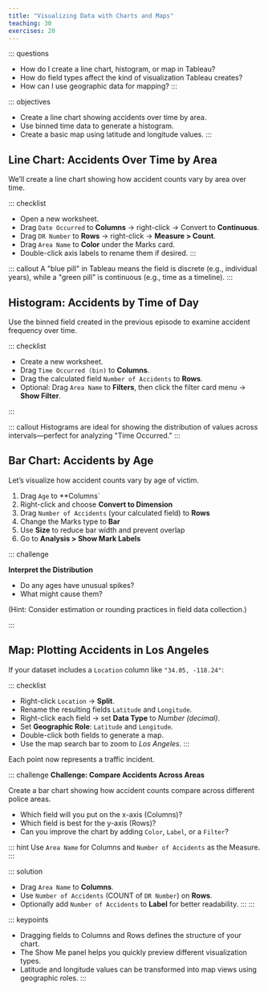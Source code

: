 ```yaml
---
title: "Visualizing Data with Charts and Maps"
teaching: 30
exercises: 20
---
```


::: questions
- How do I create a line chart, histogram, or map in Tableau?
- How do field types affect the kind of visualization Tableau creates?
- How can I use geographic data for mapping?
:::

::: objectives
- Create a line chart showing accidents over time by area.
- Use binned time data to generate a histogram.
- Create a basic map using latitude and longitude values.
:::

## Line Chart: Accidents Over Time by Area

We’ll create a line chart showing how accident counts vary by area over time.

::: checklist
- Open a new worksheet.
- Drag `Date Occurred` to **Columns** → right-click → Convert to **Continuous**.
- Drag `DR Number` to **Rows** → right-click → **Measure > Count**.
- Drag `Area Name` to **Color** under the Marks card.
- Double-click axis labels to rename them if desired.
:::

::: callout
A "blue pill" in Tableau means the field is discrete (e.g., individual years), while a "green pill" is continuous (e.g., time as a timeline).
:::

## Histogram: Accidents by Time of Day

Use the binned field created in the previous episode to examine accident frequency over time.

::: checklist

- Create a new worksheet.
- Drag `Time Occurred (bin)` to **Columns**.
- Drag the calculated field `Number of Accidents` to **Rows**.
- Optional: Drag `Area Name` to **Filters**, then click the filter card menu → **Show Filter**.

:::

::: callout
Histograms are ideal for showing the distribution of values across intervals—perfect for analyzing "Time Occurred."
:::

## Bar Chart: Accidents by Age

Let’s visualize how accident counts vary by age of victim.

1. Drag `Age` to **Columns`
2. Right-click and choose **Convert to Dimension**
3. Drag `Number of Accidents` (your calculated field) to **Rows**
4. Change the Marks type to **Bar**
5. Use **Size** to reduce bar width and prevent overlap
6. Go to **Analysis > Show Mark Labels**

::: challenge

**Interpret the Distribution**  
- Do any ages have unusual spikes?  
- What might cause them?  

(Hint: Consider estimation or rounding practices in field data collection.)

:::


## Map: Plotting Accidents in Los Angeles

If your dataset includes a `Location` column like `"34.05, -118.24"`:

::: checklist
- Right-click `Location` → **Split**.
- Rename the resulting fields `Latitude` and `Longitude`.
- Right-click each field → set **Data Type** to *Number (decimal)*.
- Set **Geographic Role**: `Latitude` and `Longitude`.
- Double-click both fields to generate a map.
- Use the map search bar to zoom to *Los Angeles*.
:::

Each point now represents a traffic incident.

::: challenge
**Challenge: Compare Accidents Across Areas**

Create a bar chart showing how accident counts compare across different police areas.

- Which field will you put on the x-axis (Columns)?
- Which field is best for the y-axis (Rows)?
- Can you improve the chart by adding `Color`, `Label`, or a `Filter`?

::: hint
Use `Area Name` for Columns and `Number of Accidents` as the Measure.
:::

::: solution
- Drag `Area Name` to **Columns**.
- Use `Number of Accidents` (COUNT of `DR Number`) on **Rows**.
- Optionally add `Number of Accidents` to **Label** for better readability.
:::
:::

::: keypoints
- Dragging fields to Columns and Rows defines the structure of your chart.
- The Show Me panel helps you quickly preview different visualization types.
- Latitude and longitude values can be transformed into map views using geographic roles.
:::
